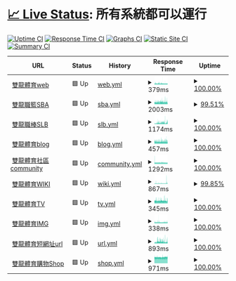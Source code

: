 # [📈 Live Status](https://pmmmwh.github.io/upptime): <!--live status--> **所有系統都可以運行**

[![Uptime CI](https://github.com/pmmmwh/upptime/workflows/Uptime%20CI/badge.svg)](https://github.com/pmmmwh/upptime/actions?query=workflow%3A%22Uptime+CI%22)
[![Response Time CI](https://github.com/pmmmwh/upptime/workflows/Response%20Time%20CI/badge.svg)](https://github.com/pmmmwh/upptime/actions?query=workflow%3A%22Response+Time+CI%22)
[![Graphs CI](https://github.com/pmmmwh/upptime/workflows/Graphs%20CI/badge.svg)](https://github.com/pmmmwh/upptime/actions?query=workflow%3A%22Graphs+CI%22)
[![Static Site CI](https://github.com/pmmmwh/upptime/workflows/Static%20Site%20CI/badge.svg)](https://github.com/pmmmwh/upptime/actions?query=workflow%3A%22Static+Site+CI%22)
[![Summary CI](https://github.com/pmmmwh/upptime/workflows/Summary%20CI/badge.svg)](https://github.com/pmmmwh/upptime/actions?query=workflow%3A%22Summary+CI%22)

<!--start: status pages-->
<!-- This summary is generated by Upptime (https://github.com/upptime/upptime) -->
<!-- Do not edit this manually, your changes will be overwritten -->
<!-- prettier-ignore -->
| URL | Status | History | Response Time | Uptime |
| --- | ------ | ------- | ------------- | ------ |
| <img alt="" src="https://favicons.githubusercontent.com/www.ssangyongsports.eu.org" height="13"> [雙龍體育web](https://www.ssangyongsports.eu.org/) | 🟩 Up | [web.yml](https://github.com/sxadxsx/upptime/commits/HEAD/history/web.yml) | <details><summary><img alt="Response time graph" src="./graphs/web/response-time-week.png" height="20"> 379ms</summary><br><a href="https://status.ssangyongsports.eu.org/history/web"><img alt="Response time 402" src="https://img.shields.io/endpoint?url=https%3A%2F%2Fraw.githubusercontent.com%2Fsxadxsx%2Fupptime%2FHEAD%2Fapi%2Fweb%2Fresponse-time.json"></a><br><a href="https://status.ssangyongsports.eu.org/history/web"><img alt="24-hour response time 345" src="https://img.shields.io/endpoint?url=https%3A%2F%2Fraw.githubusercontent.com%2Fsxadxsx%2Fupptime%2FHEAD%2Fapi%2Fweb%2Fresponse-time-day.json"></a><br><a href="https://status.ssangyongsports.eu.org/history/web"><img alt="7-day response time 379" src="https://img.shields.io/endpoint?url=https%3A%2F%2Fraw.githubusercontent.com%2Fsxadxsx%2Fupptime%2FHEAD%2Fapi%2Fweb%2Fresponse-time-week.json"></a><br><a href="https://status.ssangyongsports.eu.org/history/web"><img alt="30-day response time 385" src="https://img.shields.io/endpoint?url=https%3A%2F%2Fraw.githubusercontent.com%2Fsxadxsx%2Fupptime%2FHEAD%2Fapi%2Fweb%2Fresponse-time-month.json"></a><br><a href="https://status.ssangyongsports.eu.org/history/web"><img alt="1-year response time 402" src="https://img.shields.io/endpoint?url=https%3A%2F%2Fraw.githubusercontent.com%2Fsxadxsx%2Fupptime%2FHEAD%2Fapi%2Fweb%2Fresponse-time-year.json"></a></details> | <details><summary><a href="https://status.ssangyongsports.eu.org/history/web">100.00%</a></summary><a href="https://status.ssangyongsports.eu.org/history/web"><img alt="All-time uptime 99.98%" src="https://img.shields.io/endpoint?url=https%3A%2F%2Fraw.githubusercontent.com%2Fsxadxsx%2Fupptime%2FHEAD%2Fapi%2Fweb%2Fuptime.json"></a><br><a href="https://status.ssangyongsports.eu.org/history/web"><img alt="24-hour uptime 100.00%" src="https://img.shields.io/endpoint?url=https%3A%2F%2Fraw.githubusercontent.com%2Fsxadxsx%2Fupptime%2FHEAD%2Fapi%2Fweb%2Fuptime-day.json"></a><br><a href="https://status.ssangyongsports.eu.org/history/web"><img alt="7-day uptime 100.00%" src="https://img.shields.io/endpoint?url=https%3A%2F%2Fraw.githubusercontent.com%2Fsxadxsx%2Fupptime%2FHEAD%2Fapi%2Fweb%2Fuptime-week.json"></a><br><a href="https://status.ssangyongsports.eu.org/history/web"><img alt="30-day uptime 99.96%" src="https://img.shields.io/endpoint?url=https%3A%2F%2Fraw.githubusercontent.com%2Fsxadxsx%2Fupptime%2FHEAD%2Fapi%2Fweb%2Fuptime-month.json"></a><br><a href="https://status.ssangyongsports.eu.org/history/web"><img alt="1-year uptime 99.98%" src="https://img.shields.io/endpoint?url=https%3A%2F%2Fraw.githubusercontent.com%2Fsxadxsx%2Fupptime%2FHEAD%2Fapi%2Fweb%2Fuptime-year.json"></a></details>
| <img alt="" src="https://favicons.githubusercontent.com/sbatw.ml" height="13"> [雙龍職籃SBA](https://sbatw.ml/) | 🟩 Up | [sba.yml](https://github.com/sxadxsx/upptime/commits/HEAD/history/sba.yml) | <details><summary><img alt="Response time graph" src="./graphs/sba/response-time-week.png" height="20"> 2003ms</summary><br><a href="https://status.ssangyongsports.eu.org/history/sba"><img alt="Response time 1869" src="https://img.shields.io/endpoint?url=https%3A%2F%2Fraw.githubusercontent.com%2Fsxadxsx%2Fupptime%2FHEAD%2Fapi%2Fsba%2Fresponse-time.json"></a><br><a href="https://status.ssangyongsports.eu.org/history/sba"><img alt="24-hour response time 2074" src="https://img.shields.io/endpoint?url=https%3A%2F%2Fraw.githubusercontent.com%2Fsxadxsx%2Fupptime%2FHEAD%2Fapi%2Fsba%2Fresponse-time-day.json"></a><br><a href="https://status.ssangyongsports.eu.org/history/sba"><img alt="7-day response time 2003" src="https://img.shields.io/endpoint?url=https%3A%2F%2Fraw.githubusercontent.com%2Fsxadxsx%2Fupptime%2FHEAD%2Fapi%2Fsba%2Fresponse-time-week.json"></a><br><a href="https://status.ssangyongsports.eu.org/history/sba"><img alt="30-day response time 1850" src="https://img.shields.io/endpoint?url=https%3A%2F%2Fraw.githubusercontent.com%2Fsxadxsx%2Fupptime%2FHEAD%2Fapi%2Fsba%2Fresponse-time-month.json"></a><br><a href="https://status.ssangyongsports.eu.org/history/sba"><img alt="1-year response time 1869" src="https://img.shields.io/endpoint?url=https%3A%2F%2Fraw.githubusercontent.com%2Fsxadxsx%2Fupptime%2FHEAD%2Fapi%2Fsba%2Fresponse-time-year.json"></a></details> | <details><summary><a href="https://status.ssangyongsports.eu.org/history/sba">99.51%</a></summary><a href="https://status.ssangyongsports.eu.org/history/sba"><img alt="All-time uptime 93.93%" src="https://img.shields.io/endpoint?url=https%3A%2F%2Fraw.githubusercontent.com%2Fsxadxsx%2Fupptime%2FHEAD%2Fapi%2Fsba%2Fuptime.json"></a><br><a href="https://status.ssangyongsports.eu.org/history/sba"><img alt="24-hour uptime 100.00%" src="https://img.shields.io/endpoint?url=https%3A%2F%2Fraw.githubusercontent.com%2Fsxadxsx%2Fupptime%2FHEAD%2Fapi%2Fsba%2Fuptime-day.json"></a><br><a href="https://status.ssangyongsports.eu.org/history/sba"><img alt="7-day uptime 99.51%" src="https://img.shields.io/endpoint?url=https%3A%2F%2Fraw.githubusercontent.com%2Fsxadxsx%2Fupptime%2FHEAD%2Fapi%2Fsba%2Fuptime-week.json"></a><br><a href="https://status.ssangyongsports.eu.org/history/sba"><img alt="30-day uptime 99.58%" src="https://img.shields.io/endpoint?url=https%3A%2F%2Fraw.githubusercontent.com%2Fsxadxsx%2Fupptime%2FHEAD%2Fapi%2Fsba%2Fuptime-month.json"></a><br><a href="https://status.ssangyongsports.eu.org/history/sba"><img alt="1-year uptime 93.93%" src="https://img.shields.io/endpoint?url=https%3A%2F%2Fraw.githubusercontent.com%2Fsxadxsx%2Fupptime%2FHEAD%2Fapi%2Fsba%2Fuptime-year.json"></a></details>
| <img alt="" src="https://favicons.githubusercontent.com/slbtw.cf" height="13"> [雙龍職棒SLB](https://slbtw.cf/) | 🟩 Up | [slb.yml](https://github.com/sxadxsx/upptime/commits/HEAD/history/slb.yml) | <details><summary><img alt="Response time graph" src="./graphs/slb/response-time-week.png" height="20"> 1174ms</summary><br><a href="https://status.ssangyongsports.eu.org/history/slb"><img alt="Response time 1131" src="https://img.shields.io/endpoint?url=https%3A%2F%2Fraw.githubusercontent.com%2Fsxadxsx%2Fupptime%2FHEAD%2Fapi%2Fslb%2Fresponse-time.json"></a><br><a href="https://status.ssangyongsports.eu.org/history/slb"><img alt="24-hour response time 1580" src="https://img.shields.io/endpoint?url=https%3A%2F%2Fraw.githubusercontent.com%2Fsxadxsx%2Fupptime%2FHEAD%2Fapi%2Fslb%2Fresponse-time-day.json"></a><br><a href="https://status.ssangyongsports.eu.org/history/slb"><img alt="7-day response time 1174" src="https://img.shields.io/endpoint?url=https%3A%2F%2Fraw.githubusercontent.com%2Fsxadxsx%2Fupptime%2FHEAD%2Fapi%2Fslb%2Fresponse-time-week.json"></a><br><a href="https://status.ssangyongsports.eu.org/history/slb"><img alt="30-day response time 1092" src="https://img.shields.io/endpoint?url=https%3A%2F%2Fraw.githubusercontent.com%2Fsxadxsx%2Fupptime%2FHEAD%2Fapi%2Fslb%2Fresponse-time-month.json"></a><br><a href="https://status.ssangyongsports.eu.org/history/slb"><img alt="1-year response time 1131" src="https://img.shields.io/endpoint?url=https%3A%2F%2Fraw.githubusercontent.com%2Fsxadxsx%2Fupptime%2FHEAD%2Fapi%2Fslb%2Fresponse-time-year.json"></a></details> | <details><summary><a href="https://status.ssangyongsports.eu.org/history/slb">100.00%</a></summary><a href="https://status.ssangyongsports.eu.org/history/slb"><img alt="All-time uptime 99.92%" src="https://img.shields.io/endpoint?url=https%3A%2F%2Fraw.githubusercontent.com%2Fsxadxsx%2Fupptime%2FHEAD%2Fapi%2Fslb%2Fuptime.json"></a><br><a href="https://status.ssangyongsports.eu.org/history/slb"><img alt="24-hour uptime 100.00%" src="https://img.shields.io/endpoint?url=https%3A%2F%2Fraw.githubusercontent.com%2Fsxadxsx%2Fupptime%2FHEAD%2Fapi%2Fslb%2Fuptime-day.json"></a><br><a href="https://status.ssangyongsports.eu.org/history/slb"><img alt="7-day uptime 100.00%" src="https://img.shields.io/endpoint?url=https%3A%2F%2Fraw.githubusercontent.com%2Fsxadxsx%2Fupptime%2FHEAD%2Fapi%2Fslb%2Fuptime-week.json"></a><br><a href="https://status.ssangyongsports.eu.org/history/slb"><img alt="30-day uptime 99.86%" src="https://img.shields.io/endpoint?url=https%3A%2F%2Fraw.githubusercontent.com%2Fsxadxsx%2Fupptime%2FHEAD%2Fapi%2Fslb%2Fuptime-month.json"></a><br><a href="https://status.ssangyongsports.eu.org/history/slb"><img alt="1-year uptime 99.92%" src="https://img.shields.io/endpoint?url=https%3A%2F%2Fraw.githubusercontent.com%2Fsxadxsx%2Fupptime%2FHEAD%2Fapi%2Fslb%2Fuptime-year.json"></a></details>
| <img alt="" src="https://favicons.githubusercontent.com/blog.ssangyongsports.eu.org" height="13"> [雙龍體育blog](https://BLOG.ssangyongsports.eu.org/) | 🟩 Up | [blog.yml](https://github.com/sxadxsx/upptime/commits/HEAD/history/blog.yml) | <details><summary><img alt="Response time graph" src="./graphs/blog/response-time-week.png" height="20"> 457ms</summary><br><a href="https://status.ssangyongsports.eu.org/history/blog"><img alt="Response time 449" src="https://img.shields.io/endpoint?url=https%3A%2F%2Fraw.githubusercontent.com%2Fsxadxsx%2Fupptime%2FHEAD%2Fapi%2Fblog%2Fresponse-time.json"></a><br><a href="https://status.ssangyongsports.eu.org/history/blog"><img alt="24-hour response time 470" src="https://img.shields.io/endpoint?url=https%3A%2F%2Fraw.githubusercontent.com%2Fsxadxsx%2Fupptime%2FHEAD%2Fapi%2Fblog%2Fresponse-time-day.json"></a><br><a href="https://status.ssangyongsports.eu.org/history/blog"><img alt="7-day response time 457" src="https://img.shields.io/endpoint?url=https%3A%2F%2Fraw.githubusercontent.com%2Fsxadxsx%2Fupptime%2FHEAD%2Fapi%2Fblog%2Fresponse-time-week.json"></a><br><a href="https://status.ssangyongsports.eu.org/history/blog"><img alt="30-day response time 456" src="https://img.shields.io/endpoint?url=https%3A%2F%2Fraw.githubusercontent.com%2Fsxadxsx%2Fupptime%2FHEAD%2Fapi%2Fblog%2Fresponse-time-month.json"></a><br><a href="https://status.ssangyongsports.eu.org/history/blog"><img alt="1-year response time 449" src="https://img.shields.io/endpoint?url=https%3A%2F%2Fraw.githubusercontent.com%2Fsxadxsx%2Fupptime%2FHEAD%2Fapi%2Fblog%2Fresponse-time-year.json"></a></details> | <details><summary><a href="https://status.ssangyongsports.eu.org/history/blog">100.00%</a></summary><a href="https://status.ssangyongsports.eu.org/history/blog"><img alt="All-time uptime 100.00%" src="https://img.shields.io/endpoint?url=https%3A%2F%2Fraw.githubusercontent.com%2Fsxadxsx%2Fupptime%2FHEAD%2Fapi%2Fblog%2Fuptime.json"></a><br><a href="https://status.ssangyongsports.eu.org/history/blog"><img alt="24-hour uptime 100.00%" src="https://img.shields.io/endpoint?url=https%3A%2F%2Fraw.githubusercontent.com%2Fsxadxsx%2Fupptime%2FHEAD%2Fapi%2Fblog%2Fuptime-day.json"></a><br><a href="https://status.ssangyongsports.eu.org/history/blog"><img alt="7-day uptime 100.00%" src="https://img.shields.io/endpoint?url=https%3A%2F%2Fraw.githubusercontent.com%2Fsxadxsx%2Fupptime%2FHEAD%2Fapi%2Fblog%2Fuptime-week.json"></a><br><a href="https://status.ssangyongsports.eu.org/history/blog"><img alt="30-day uptime 100.00%" src="https://img.shields.io/endpoint?url=https%3A%2F%2Fraw.githubusercontent.com%2Fsxadxsx%2Fupptime%2FHEAD%2Fapi%2Fblog%2Fuptime-month.json"></a><br><a href="https://status.ssangyongsports.eu.org/history/blog"><img alt="1-year uptime 100.00%" src="https://img.shields.io/endpoint?url=https%3A%2F%2Fraw.githubusercontent.com%2Fsxadxsx%2Fupptime%2FHEAD%2Fapi%2Fblog%2Fuptime-year.json"></a></details>
| <img alt="" src="https://favicons.githubusercontent.com/community.ssangyongsports.eu.org" height="13"> [雙龍體育社區community](http://community.ssangyongsports.eu.org/) | 🟩 Up | [community.yml](https://github.com/sxadxsx/upptime/commits/HEAD/history/community.yml) | <details><summary><img alt="Response time graph" src="./graphs/community/response-time-week.png" height="20"> 1292ms</summary><br><a href="https://status.ssangyongsports.eu.org/history/community"><img alt="Response time 1442" src="https://img.shields.io/endpoint?url=https%3A%2F%2Fraw.githubusercontent.com%2Fsxadxsx%2Fupptime%2FHEAD%2Fapi%2Fcommunity%2Fresponse-time.json"></a><br><a href="https://status.ssangyongsports.eu.org/history/community"><img alt="24-hour response time 1240" src="https://img.shields.io/endpoint?url=https%3A%2F%2Fraw.githubusercontent.com%2Fsxadxsx%2Fupptime%2FHEAD%2Fapi%2Fcommunity%2Fresponse-time-day.json"></a><br><a href="https://status.ssangyongsports.eu.org/history/community"><img alt="7-day response time 1292" src="https://img.shields.io/endpoint?url=https%3A%2F%2Fraw.githubusercontent.com%2Fsxadxsx%2Fupptime%2FHEAD%2Fapi%2Fcommunity%2Fresponse-time-week.json"></a><br><a href="https://status.ssangyongsports.eu.org/history/community"><img alt="30-day response time 1445" src="https://img.shields.io/endpoint?url=https%3A%2F%2Fraw.githubusercontent.com%2Fsxadxsx%2Fupptime%2FHEAD%2Fapi%2Fcommunity%2Fresponse-time-month.json"></a><br><a href="https://status.ssangyongsports.eu.org/history/community"><img alt="1-year response time 1442" src="https://img.shields.io/endpoint?url=https%3A%2F%2Fraw.githubusercontent.com%2Fsxadxsx%2Fupptime%2FHEAD%2Fapi%2Fcommunity%2Fresponse-time-year.json"></a></details> | <details><summary><a href="https://status.ssangyongsports.eu.org/history/community">100.00%</a></summary><a href="https://status.ssangyongsports.eu.org/history/community"><img alt="All-time uptime 97.66%" src="https://img.shields.io/endpoint?url=https%3A%2F%2Fraw.githubusercontent.com%2Fsxadxsx%2Fupptime%2FHEAD%2Fapi%2Fcommunity%2Fuptime.json"></a><br><a href="https://status.ssangyongsports.eu.org/history/community"><img alt="24-hour uptime 100.00%" src="https://img.shields.io/endpoint?url=https%3A%2F%2Fraw.githubusercontent.com%2Fsxadxsx%2Fupptime%2FHEAD%2Fapi%2Fcommunity%2Fuptime-day.json"></a><br><a href="https://status.ssangyongsports.eu.org/history/community"><img alt="7-day uptime 100.00%" src="https://img.shields.io/endpoint?url=https%3A%2F%2Fraw.githubusercontent.com%2Fsxadxsx%2Fupptime%2FHEAD%2Fapi%2Fcommunity%2Fuptime-week.json"></a><br><a href="https://status.ssangyongsports.eu.org/history/community"><img alt="30-day uptime 98.24%" src="https://img.shields.io/endpoint?url=https%3A%2F%2Fraw.githubusercontent.com%2Fsxadxsx%2Fupptime%2FHEAD%2Fapi%2Fcommunity%2Fuptime-month.json"></a><br><a href="https://status.ssangyongsports.eu.org/history/community"><img alt="1-year uptime 97.66%" src="https://img.shields.io/endpoint?url=https%3A%2F%2Fraw.githubusercontent.com%2Fsxadxsx%2Fupptime%2FHEAD%2Fapi%2Fcommunity%2Fuptime-year.json"></a></details>
| <img alt="" src="https://favicons.githubusercontent.com/wiki.ssangyongsports.eu.org" height="13"> [雙龍體育WIKI](https://wiki.ssangyongsports.eu.org/) | 🟩 Up | [wiki.yml](https://github.com/sxadxsx/upptime/commits/HEAD/history/wiki.yml) | <details><summary><img alt="Response time graph" src="./graphs/wiki/response-time-week.png" height="20"> 867ms</summary><br><a href="https://status.ssangyongsports.eu.org/history/wiki"><img alt="Response time 738" src="https://img.shields.io/endpoint?url=https%3A%2F%2Fraw.githubusercontent.com%2Fsxadxsx%2Fupptime%2FHEAD%2Fapi%2Fwiki%2Fresponse-time.json"></a><br><a href="https://status.ssangyongsports.eu.org/history/wiki"><img alt="24-hour response time 1541" src="https://img.shields.io/endpoint?url=https%3A%2F%2Fraw.githubusercontent.com%2Fsxadxsx%2Fupptime%2FHEAD%2Fapi%2Fwiki%2Fresponse-time-day.json"></a><br><a href="https://status.ssangyongsports.eu.org/history/wiki"><img alt="7-day response time 867" src="https://img.shields.io/endpoint?url=https%3A%2F%2Fraw.githubusercontent.com%2Fsxadxsx%2Fupptime%2FHEAD%2Fapi%2Fwiki%2Fresponse-time-week.json"></a><br><a href="https://status.ssangyongsports.eu.org/history/wiki"><img alt="30-day response time 769" src="https://img.shields.io/endpoint?url=https%3A%2F%2Fraw.githubusercontent.com%2Fsxadxsx%2Fupptime%2FHEAD%2Fapi%2Fwiki%2Fresponse-time-month.json"></a><br><a href="https://status.ssangyongsports.eu.org/history/wiki"><img alt="1-year response time 738" src="https://img.shields.io/endpoint?url=https%3A%2F%2Fraw.githubusercontent.com%2Fsxadxsx%2Fupptime%2FHEAD%2Fapi%2Fwiki%2Fresponse-time-year.json"></a></details> | <details><summary><a href="https://status.ssangyongsports.eu.org/history/wiki">99.85%</a></summary><a href="https://status.ssangyongsports.eu.org/history/wiki"><img alt="All-time uptime 95.39%" src="https://img.shields.io/endpoint?url=https%3A%2F%2Fraw.githubusercontent.com%2Fsxadxsx%2Fupptime%2FHEAD%2Fapi%2Fwiki%2Fuptime.json"></a><br><a href="https://status.ssangyongsports.eu.org/history/wiki"><img alt="24-hour uptime 100.00%" src="https://img.shields.io/endpoint?url=https%3A%2F%2Fraw.githubusercontent.com%2Fsxadxsx%2Fupptime%2FHEAD%2Fapi%2Fwiki%2Fuptime-day.json"></a><br><a href="https://status.ssangyongsports.eu.org/history/wiki"><img alt="7-day uptime 99.85%" src="https://img.shields.io/endpoint?url=https%3A%2F%2Fraw.githubusercontent.com%2Fsxadxsx%2Fupptime%2FHEAD%2Fapi%2Fwiki%2Fuptime-week.json"></a><br><a href="https://status.ssangyongsports.eu.org/history/wiki"><img alt="30-day uptime 91.41%" src="https://img.shields.io/endpoint?url=https%3A%2F%2Fraw.githubusercontent.com%2Fsxadxsx%2Fupptime%2FHEAD%2Fapi%2Fwiki%2Fuptime-month.json"></a><br><a href="https://status.ssangyongsports.eu.org/history/wiki"><img alt="1-year uptime 95.39%" src="https://img.shields.io/endpoint?url=https%3A%2F%2Fraw.githubusercontent.com%2Fsxadxsx%2Fupptime%2FHEAD%2Fapi%2Fwiki%2Fuptime-year.json"></a></details>
| <img alt="" src="https://favicons.githubusercontent.com/watch.tv.ssangyongsports.eu.org" height="13"> [雙龍體育TV](https://watch.TV.ssangyongsports.eu.org/) | 🟩 Up | [tv.yml](https://github.com/sxadxsx/upptime/commits/HEAD/history/tv.yml) | <details><summary><img alt="Response time graph" src="./graphs/tv/response-time-week.png" height="20"> 345ms</summary><br><a href="https://status.ssangyongsports.eu.org/history/tv"><img alt="Response time 376" src="https://img.shields.io/endpoint?url=https%3A%2F%2Fraw.githubusercontent.com%2Fsxadxsx%2Fupptime%2FHEAD%2Fapi%2Ftv%2Fresponse-time.json"></a><br><a href="https://status.ssangyongsports.eu.org/history/tv"><img alt="24-hour response time 340" src="https://img.shields.io/endpoint?url=https%3A%2F%2Fraw.githubusercontent.com%2Fsxadxsx%2Fupptime%2FHEAD%2Fapi%2Ftv%2Fresponse-time-day.json"></a><br><a href="https://status.ssangyongsports.eu.org/history/tv"><img alt="7-day response time 345" src="https://img.shields.io/endpoint?url=https%3A%2F%2Fraw.githubusercontent.com%2Fsxadxsx%2Fupptime%2FHEAD%2Fapi%2Ftv%2Fresponse-time-week.json"></a><br><a href="https://status.ssangyongsports.eu.org/history/tv"><img alt="30-day response time 371" src="https://img.shields.io/endpoint?url=https%3A%2F%2Fraw.githubusercontent.com%2Fsxadxsx%2Fupptime%2FHEAD%2Fapi%2Ftv%2Fresponse-time-month.json"></a><br><a href="https://status.ssangyongsports.eu.org/history/tv"><img alt="1-year response time 376" src="https://img.shields.io/endpoint?url=https%3A%2F%2Fraw.githubusercontent.com%2Fsxadxsx%2Fupptime%2FHEAD%2Fapi%2Ftv%2Fresponse-time-year.json"></a></details> | <details><summary><a href="https://status.ssangyongsports.eu.org/history/tv">100.00%</a></summary><a href="https://status.ssangyongsports.eu.org/history/tv"><img alt="All-time uptime 99.99%" src="https://img.shields.io/endpoint?url=https%3A%2F%2Fraw.githubusercontent.com%2Fsxadxsx%2Fupptime%2FHEAD%2Fapi%2Ftv%2Fuptime.json"></a><br><a href="https://status.ssangyongsports.eu.org/history/tv"><img alt="24-hour uptime 100.00%" src="https://img.shields.io/endpoint?url=https%3A%2F%2Fraw.githubusercontent.com%2Fsxadxsx%2Fupptime%2FHEAD%2Fapi%2Ftv%2Fuptime-day.json"></a><br><a href="https://status.ssangyongsports.eu.org/history/tv"><img alt="7-day uptime 100.00%" src="https://img.shields.io/endpoint?url=https%3A%2F%2Fraw.githubusercontent.com%2Fsxadxsx%2Fupptime%2FHEAD%2Fapi%2Ftv%2Fuptime-week.json"></a><br><a href="https://status.ssangyongsports.eu.org/history/tv"><img alt="30-day uptime 100.00%" src="https://img.shields.io/endpoint?url=https%3A%2F%2Fraw.githubusercontent.com%2Fsxadxsx%2Fupptime%2FHEAD%2Fapi%2Ftv%2Fuptime-month.json"></a><br><a href="https://status.ssangyongsports.eu.org/history/tv"><img alt="1-year uptime 99.99%" src="https://img.shields.io/endpoint?url=https%3A%2F%2Fraw.githubusercontent.com%2Fsxadxsx%2Fupptime%2FHEAD%2Fapi%2Ftv%2Fuptime-year.json"></a></details>
| <img alt="" src="https://favicons.githubusercontent.com/img.ssangyongsports.eu.org" height="13"> [雙龍體育IMG](http://IMG.ssangyongsports.eu.org/) | 🟩 Up | [img.yml](https://github.com/sxadxsx/upptime/commits/HEAD/history/img.yml) | <details><summary><img alt="Response time graph" src="./graphs/img/response-time-week.png" height="20"> 338ms</summary><br><a href="https://status.ssangyongsports.eu.org/history/img"><img alt="Response time 344" src="https://img.shields.io/endpoint?url=https%3A%2F%2Fraw.githubusercontent.com%2Fsxadxsx%2Fupptime%2FHEAD%2Fapi%2Fimg%2Fresponse-time.json"></a><br><a href="https://status.ssangyongsports.eu.org/history/img"><img alt="24-hour response time 347" src="https://img.shields.io/endpoint?url=https%3A%2F%2Fraw.githubusercontent.com%2Fsxadxsx%2Fupptime%2FHEAD%2Fapi%2Fimg%2Fresponse-time-day.json"></a><br><a href="https://status.ssangyongsports.eu.org/history/img"><img alt="7-day response time 338" src="https://img.shields.io/endpoint?url=https%3A%2F%2Fraw.githubusercontent.com%2Fsxadxsx%2Fupptime%2FHEAD%2Fapi%2Fimg%2Fresponse-time-week.json"></a><br><a href="https://status.ssangyongsports.eu.org/history/img"><img alt="30-day response time 331" src="https://img.shields.io/endpoint?url=https%3A%2F%2Fraw.githubusercontent.com%2Fsxadxsx%2Fupptime%2FHEAD%2Fapi%2Fimg%2Fresponse-time-month.json"></a><br><a href="https://status.ssangyongsports.eu.org/history/img"><img alt="1-year response time 344" src="https://img.shields.io/endpoint?url=https%3A%2F%2Fraw.githubusercontent.com%2Fsxadxsx%2Fupptime%2FHEAD%2Fapi%2Fimg%2Fresponse-time-year.json"></a></details> | <details><summary><a href="https://status.ssangyongsports.eu.org/history/img">100.00%</a></summary><a href="https://status.ssangyongsports.eu.org/history/img"><img alt="All-time uptime 100.00%" src="https://img.shields.io/endpoint?url=https%3A%2F%2Fraw.githubusercontent.com%2Fsxadxsx%2Fupptime%2FHEAD%2Fapi%2Fimg%2Fuptime.json"></a><br><a href="https://status.ssangyongsports.eu.org/history/img"><img alt="24-hour uptime 100.00%" src="https://img.shields.io/endpoint?url=https%3A%2F%2Fraw.githubusercontent.com%2Fsxadxsx%2Fupptime%2FHEAD%2Fapi%2Fimg%2Fuptime-day.json"></a><br><a href="https://status.ssangyongsports.eu.org/history/img"><img alt="7-day uptime 100.00%" src="https://img.shields.io/endpoint?url=https%3A%2F%2Fraw.githubusercontent.com%2Fsxadxsx%2Fupptime%2FHEAD%2Fapi%2Fimg%2Fuptime-week.json"></a><br><a href="https://status.ssangyongsports.eu.org/history/img"><img alt="30-day uptime 100.00%" src="https://img.shields.io/endpoint?url=https%3A%2F%2Fraw.githubusercontent.com%2Fsxadxsx%2Fupptime%2FHEAD%2Fapi%2Fimg%2Fuptime-month.json"></a><br><a href="https://status.ssangyongsports.eu.org/history/img"><img alt="1-year uptime 100.00%" src="https://img.shields.io/endpoint?url=https%3A%2F%2Fraw.githubusercontent.com%2Fsxadxsx%2Fupptime%2FHEAD%2Fapi%2Fimg%2Fuptime-year.json"></a></details>
| <img alt="" src="https://favicons.githubusercontent.com/ssport.cf" height="13"> [雙龍體育短網址url](http://ssport.cf) | 🟩 Up | [url.yml](https://github.com/sxadxsx/upptime/commits/HEAD/history/url.yml) | <details><summary><img alt="Response time graph" src="./graphs/url/response-time-week.png" height="20"> 893ms</summary><br><a href="https://status.ssangyongsports.eu.org/history/url"><img alt="Response time 869" src="https://img.shields.io/endpoint?url=https%3A%2F%2Fraw.githubusercontent.com%2Fsxadxsx%2Fupptime%2FHEAD%2Fapi%2Furl%2Fresponse-time.json"></a><br><a href="https://status.ssangyongsports.eu.org/history/url"><img alt="24-hour response time 795" src="https://img.shields.io/endpoint?url=https%3A%2F%2Fraw.githubusercontent.com%2Fsxadxsx%2Fupptime%2FHEAD%2Fapi%2Furl%2Fresponse-time-day.json"></a><br><a href="https://status.ssangyongsports.eu.org/history/url"><img alt="7-day response time 893" src="https://img.shields.io/endpoint?url=https%3A%2F%2Fraw.githubusercontent.com%2Fsxadxsx%2Fupptime%2FHEAD%2Fapi%2Furl%2Fresponse-time-week.json"></a><br><a href="https://status.ssangyongsports.eu.org/history/url"><img alt="30-day response time 848" src="https://img.shields.io/endpoint?url=https%3A%2F%2Fraw.githubusercontent.com%2Fsxadxsx%2Fupptime%2FHEAD%2Fapi%2Furl%2Fresponse-time-month.json"></a><br><a href="https://status.ssangyongsports.eu.org/history/url"><img alt="1-year response time 869" src="https://img.shields.io/endpoint?url=https%3A%2F%2Fraw.githubusercontent.com%2Fsxadxsx%2Fupptime%2FHEAD%2Fapi%2Furl%2Fresponse-time-year.json"></a></details> | <details><summary><a href="https://status.ssangyongsports.eu.org/history/url">100.00%</a></summary><a href="https://status.ssangyongsports.eu.org/history/url"><img alt="All-time uptime 87.73%" src="https://img.shields.io/endpoint?url=https%3A%2F%2Fraw.githubusercontent.com%2Fsxadxsx%2Fupptime%2FHEAD%2Fapi%2Furl%2Fuptime.json"></a><br><a href="https://status.ssangyongsports.eu.org/history/url"><img alt="24-hour uptime 100.00%" src="https://img.shields.io/endpoint?url=https%3A%2F%2Fraw.githubusercontent.com%2Fsxadxsx%2Fupptime%2FHEAD%2Fapi%2Furl%2Fuptime-day.json"></a><br><a href="https://status.ssangyongsports.eu.org/history/url"><img alt="7-day uptime 100.00%" src="https://img.shields.io/endpoint?url=https%3A%2F%2Fraw.githubusercontent.com%2Fsxadxsx%2Fupptime%2FHEAD%2Fapi%2Furl%2Fuptime-week.json"></a><br><a href="https://status.ssangyongsports.eu.org/history/url"><img alt="30-day uptime 92.74%" src="https://img.shields.io/endpoint?url=https%3A%2F%2Fraw.githubusercontent.com%2Fsxadxsx%2Fupptime%2FHEAD%2Fapi%2Furl%2Fuptime-month.json"></a><br><a href="https://status.ssangyongsports.eu.org/history/url"><img alt="1-year uptime 87.73%" src="https://img.shields.io/endpoint?url=https%3A%2F%2Fraw.githubusercontent.com%2Fsxadxsx%2Fupptime%2FHEAD%2Fapi%2Furl%2Fuptime-year.json"></a></details>
| <img alt="" src="https://favicons.githubusercontent.com/ssangyongsports.easy.co" height="13"> [雙龍體育購物Shop](https://ssangyongsports.easy.co/) | 🟩 Up | [shop.yml](https://github.com/sxadxsx/upptime/commits/HEAD/history/shop.yml) | <details><summary><img alt="Response time graph" src="./graphs/shop/response-time-week.png" height="20"> 971ms</summary><br><a href="https://status.ssangyongsports.eu.org/history/shop"><img alt="Response time 976" src="https://img.shields.io/endpoint?url=https%3A%2F%2Fraw.githubusercontent.com%2Fsxadxsx%2Fupptime%2FHEAD%2Fapi%2Fshop%2Fresponse-time.json"></a><br><a href="https://status.ssangyongsports.eu.org/history/shop"><img alt="24-hour response time 1009" src="https://img.shields.io/endpoint?url=https%3A%2F%2Fraw.githubusercontent.com%2Fsxadxsx%2Fupptime%2FHEAD%2Fapi%2Fshop%2Fresponse-time-day.json"></a><br><a href="https://status.ssangyongsports.eu.org/history/shop"><img alt="7-day response time 971" src="https://img.shields.io/endpoint?url=https%3A%2F%2Fraw.githubusercontent.com%2Fsxadxsx%2Fupptime%2FHEAD%2Fapi%2Fshop%2Fresponse-time-week.json"></a><br><a href="https://status.ssangyongsports.eu.org/history/shop"><img alt="30-day response time 979" src="https://img.shields.io/endpoint?url=https%3A%2F%2Fraw.githubusercontent.com%2Fsxadxsx%2Fupptime%2FHEAD%2Fapi%2Fshop%2Fresponse-time-month.json"></a><br><a href="https://status.ssangyongsports.eu.org/history/shop"><img alt="1-year response time 976" src="https://img.shields.io/endpoint?url=https%3A%2F%2Fraw.githubusercontent.com%2Fsxadxsx%2Fupptime%2FHEAD%2Fapi%2Fshop%2Fresponse-time-year.json"></a></details> | <details><summary><a href="https://status.ssangyongsports.eu.org/history/shop">100.00%</a></summary><a href="https://status.ssangyongsports.eu.org/history/shop"><img alt="All-time uptime 99.52%" src="https://img.shields.io/endpoint?url=https%3A%2F%2Fraw.githubusercontent.com%2Fsxadxsx%2Fupptime%2FHEAD%2Fapi%2Fshop%2Fuptime.json"></a><br><a href="https://status.ssangyongsports.eu.org/history/shop"><img alt="24-hour uptime 100.00%" src="https://img.shields.io/endpoint?url=https%3A%2F%2Fraw.githubusercontent.com%2Fsxadxsx%2Fupptime%2FHEAD%2Fapi%2Fshop%2Fuptime-day.json"></a><br><a href="https://status.ssangyongsports.eu.org/history/shop"><img alt="7-day uptime 100.00%" src="https://img.shields.io/endpoint?url=https%3A%2F%2Fraw.githubusercontent.com%2Fsxadxsx%2Fupptime%2FHEAD%2Fapi%2Fshop%2Fuptime-week.json"></a><br><a href="https://status.ssangyongsports.eu.org/history/shop"><img alt="30-day uptime 100.00%" src="https://img.shields.io/endpoint?url=https%3A%2F%2Fraw.githubusercontent.com%2Fsxadxsx%2Fupptime%2FHEAD%2Fapi%2Fshop%2Fuptime-month.json"></a><br><a href="https://status.ssangyongsports.eu.org/history/shop"><img alt="1-year uptime 99.52%" src="https://img.shields.io/endpoint?url=https%3A%2F%2Fraw.githubusercontent.com%2Fsxadxsx%2Fupptime%2FHEAD%2Fapi%2Fshop%2Fuptime-year.json"></a></details>

<!--end: status pages-->
